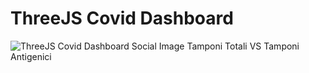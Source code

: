 # ThreeJS Covid Dashboard
![ThreeJS Covid Dashboard Social Image](https://repository-images.githubusercontent.com/453825216/b6c05f85-974a-4cef-bbd3-e49a605669a3)
Tamponi Totali VS Tamponi Antigenici
